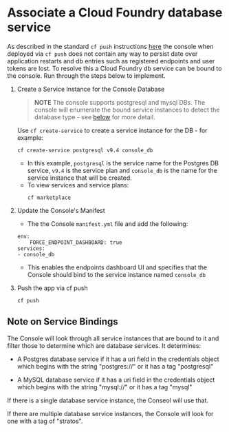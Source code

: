 # Associate a Cloud Foundry database service

As described in the standard `cf push` instructions [here](../README.md) the console when deployed via `cf push`
 does not contain any way to persist date over application restarts and db entries such as registered endpoints
 and user tokens are lost. To resolve this a Cloud Foundry db service can be bound to the console. Run through 
 the steps below to implement.

1. Create a Service Instance for the Console Database

    > **NOTE** The console supports postgresql and mysql DBs. The console will enumerate the bound service instances to detect the database type - see  [below](#note-on-service-bindings) for more detail.

    Use `cf create-service` to create a service instance for the DB - for example:
    ```
    cf create-service postgresql v9.4 console_db
    ```
    * In this example, `postgresql` is the service name for the Postgres DB service, `v9.4` is the service plan and `console_db` is the name for the service instance that will be created. 
    * To view services and service plans:
      ```
      cf marketplace
      ```

1. Update the Console's Manifest

   * The the Console `manifest.yml` file and add the following:
    ```
    env:
        FORCE_ENDPOINT_DASHBOARD: true
    services:
    - console_db
    ```

    * This enables the endpoints dashboard UI and specifies that the Console should bind to the service instance named `console_db`

1. Push the app via cf push
    ```
    cf push
    ```

    
## Note on Service Bindings

The Console will look through all service instances that are bound to it and filter those to determine which are database services. It determines:

* A Postgres database service if it has a uri field in the credentials object which begins with the string "postgres://" or it has a tag "postgresql"

* A MySQL database service if it has a uri field in the credentials object which begins with the string "mysql://" or it has a tag "mysql"

If there is a single database service instance, the Conseol will use that.

If there are multiple database service instances, the Console will look for one with a tag of "stratos".